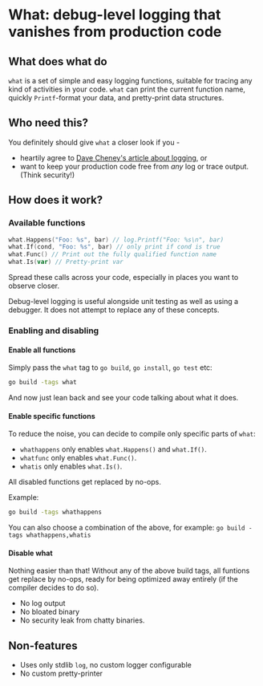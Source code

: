 # What: debug-level logging that vanishes from production code

## What does what do

`what` is a set of simple and easy logging functions, suitable for tracing any kind of activities in your code. `what` can print the current function name, quickly `Printf`-format your data, and pretty-print data structures. 

## Who need this? 

You definitely should give `what` a closer look if you -

* heartily agree to [Dave Cheney's article about logging](https://dave.cheney.net/2015/11/05/lets-talk-about-logging), or
* want to keep your production code free from *any* log or trace output. (Think security!) 

## How does it work?

### Available functions

```go
what.Happens("Foo: %s", bar) // log.Printf("Foo: %s\n", bar)
what.If(cond, "Foo: %s", bar) // only print if cond is true
what.Func() // Print out the fully qualified function name
what.Is(var) // Pretty-print var 
```

Spread these calls across your code, especially in places you want to observe closer. 

Debug-level logging is useful alongside unit testing as well as using a debugger. It does not attempt to replace any of these concepts.

### Enabling and disabling

#### Enable all functions

Simply pass the `what` tag to `go build`, `go install`, `go test` etc:

```sh
go build -tags what
```

And now just lean back and see your code talking about what it does.

#### Enable specific functions

To reduce the noise, you can decide to compile only specific parts of `what`:

* `whathappens` only enables `what.Happens()` and `what.If()`.
* `whatfunc` only enables `what.Func()`.
* `whatis` only enables `what.Is()`.

All disabled functions get replaced by no-ops.

Example:

```sh
go build -tags whathappens
```

You can also choose a combination of the above, for example: `go build -tags whathappens,whatis`


#### Disable what

Nothing easier than that! Without any of the above build tags, all funtions get replace by no-ops, ready for being optimized away entirely (if the compiler decides to do so).

* No log output 
* No bloated binary
* No security leak from chatty binaries.

## Non-features

* Uses only stdlib `log`, no custom logger configurable
* No custom pretty-printer